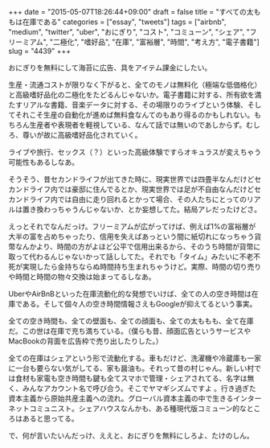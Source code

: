 +++
date = "2015-05-07T18:26:44+09:00"
draft = false
title = "すべての太ももは在庫である"
categories = ["essay", "tweets"]
tags = ["airbnb", "medium", "twitter", "uber", "おにぎり", "コスト", "コミューン", "シェア", "フリーミアム", "二極化", "嗜好品", "在庫", "富裕層", "時間", "考え方", "電子書籍"]
slug = "4439"
+++

おにぎりを無料にして海苔に広告、具をアイテム課金にしたい。

生産・流通コストが限りなく下がると、全てのモノは無料化（極端な低価格化）と高級嗜好品化の二極化をたどるんじゃないか。電子書籍に対する、所有欲を満たすリアルな書籍、音楽データに対する、その場限りのライブという体験、そしてそれこそ生産の自動化が進めば無料食なんてのもあり得るのかもしれない。もちろん生産者や表現者を軽視している、なんて話では無いのであしからず。むしろ、尊いが故に高級嗜好品化されていく。

ライブや旅行、セックス（？）といった高級体験ですらオキュラスが変えちゃう可能性もあるしなあ。

そうそう、昔セカンドライフが出てきた時に、現実世界では四畳半なんだけどセカンドライフ内では豪邸に住んでるとか、現実世界では足が不自由なんだけどセカンドライフ内では自由に走り回れるとかって場合、その人たちにとってのリアルは置き換わっちゃうんじゃないか、とか妄想してた。結局アレだったけどさ。

えっとそれでなんだっけ。フリーミアムが広がってけば、例えば1%の富裕層が大半の富を占めちゃったり、信用を失えばあっという間に紙切れになっちゃう貨幣なんかより、時間の方がよほど公平で信用出来るから、そのうち時間が貨幣に取って代わるんじゃないかって話ししてた。それでも「タイム」みたいに不老不死が実現したら金持ちならぬ時間持ち生まれちゃうけど。実際、時間の切り売りや時間と時間の物々交換は始まってるしなあ。

UberやAirBnBといった在庫流動化的な発想でいけば、全ての人の空き時間は在庫である。そして個々人の空き時間情報さえもGoogleが抑えてるという事実。

全ての空き時間も、全ての壁面も、全ての顔面も、全ての太ももも、全て在庫だ。この世は在庫で充ち満ちている。（僕らも昔、顔面広告というサービスやMacBookの背面を広告枠で売り出したりした。）

全ての在庫はシェアという形で流動化する。車もだけど、洗濯機や冷蔵庫も一家に一台も要らない気がしてる、家も醤油も。それって昔の村じゃん。新しい村では食材も家電も空き時間も鍵も全てスマホで管理・シェアされてる、名字は無く、みんなアカウント名で呼び合う。そこでヤマギシズムですよ 。行き過ぎた資本主義から原始共産主義への流れ。グローバル資本主義の中で生きるインターネットコミュニスト。シェアハウスなんかも、ある種現代版コミューン的なところはあると思ってる。

で、何が言いたいんだっけ、ええと、おにぎりを無料にしろよ、たけのしん。

